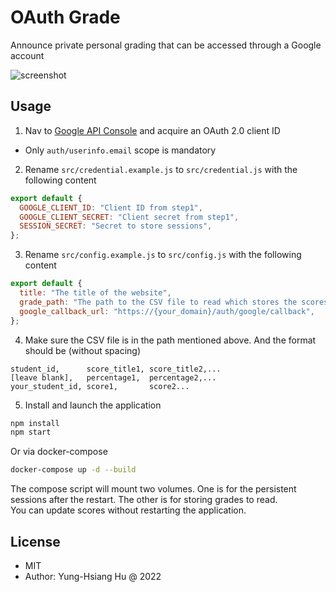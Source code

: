 # OAuth Grade

Announce private personal grading that can be accessed through a Google account

![screenshot](https://i.imgur.com/XjFdW8C.png)

## Usage

1. Nav to [Google API Console](https://console.cloud.google.com/apis/credentials) and acquire an OAuth 2.0 client ID

- Only `auth/userinfo.email` scope is mandatory

2. Rename `src/credential.example.js` to `src/credential.js` with the following content

```javascript
export default {
  GOOGLE_CLIENT_ID: "Client ID from step1",
  GOOGLE_CLIENT_SECRET: "Client secret from step1",
  SESSION_SECRET: "Secret to store sessions",
};
```

3. Rename `src/config.example.js` to `src/config.js` with the following content

```javascript
export default {
  title: "The title of the website",
  grade_path: "The path to the CSV file to read which stores the scores",
  google_callback_url: "https://{your_domain}/auth/google/callback",
};
```

4. Make sure the CSV file is in the path mentioned above. And the format should be (without spacing)

```csv
student_id,      score_title1, score_title2,...
[leave blank],   percentage1,  percentage2,...
your_student_id, score1,       score2...
```

5. Install and launch the application

```bash
npm install
npm start
```

Or via docker-compose

```bash
docker-compose up -d --build
```

The compose script will mount two volumes. One is for the persistent sessions after the restart. The other is for storing grades to read.  
You can update scores without restarting the application.

## License

- MIT
- Author: Yung-Hsiang Hu @ 2022
